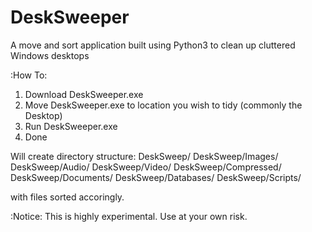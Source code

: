 # DeskSweeper
A move and sort application built using Python3 to clean up cluttered Windows desktops

:How To:
1. Download DeskSweeper.exe
2. Move DeskSweeper.exe to location you wish to tidy (commonly the Desktop)
3. Run DeskSweeper.exe
4. Done

Will create directory structure:
DeskSweep/
DeskSweep/Images/
DeskSweep/Audio/
DeskSweep/Video/
DeskSweep/Compressed/
DeskSweep/Documents/
DeskSweep/Databases/
DeskSweep/Scripts/

with files sorted accoringly. 

:Notice: 
This is highly experimental. Use at your own risk. 






